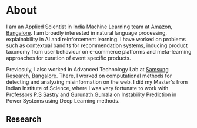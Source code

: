 # About

I am an Applied Scientist in India Machine Learning team at [Amazon, Bangalore](https://www.amazon.science/). I am broadly interested in natural language processing, explainability in AI and reinforcement learning. I have worked on problems such as contextual bandits for recommendation systems, inducing product taxonomy from user behaviour on e-commerce platforms and meta-learning approaches for curation of event specific products.

Previosuly, I also worked in Advanced Technology Lab at [Samsung Research, Bangalore](https://research.samsung.com/sri-b). There, I worked on computational methods for detecting and analyzing misinformation on the web. I did my Master's from Indian Institute of Science, where I was very fortunate to work with Professors [P.S Sastry](http://www.ee.iisc.ac.in/faculty/sastry/) and [Gurunath Gurrala](http://www.ee.iisc.ac.in/faculty/gurunath/) on Instability Prediction in Power Systems using Deep Learning methods.

## Research

